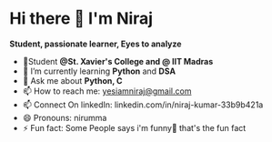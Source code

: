 #                                                               Hi there 👋 I'm Niraj 

**Student, passionate learner, Eyes to analyze**
- 🌱Student **@St. Xavier's College and @ IIT Madras**
- 🔭 I’m currently learning **Python** and **DSA**
- 💬 Ask me about **Python, C**
- 📫 How to reach me: yesiamniraj@gmail.com
- 📫 Connect On linkedIn: linkedin.com/in/niraj-kumar-33b9b421a
- 😄 Pronouns: nirumma
- ⚡ Fun fact: Some People says i'm funny🤔 that's the fun fact

